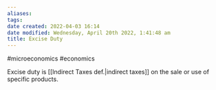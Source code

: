 ```yaml
---
aliases: 
tags: 
date created: 2022-04-03 16:14
date modified: Wednesday, April 20th 2022, 1:41:48 am
title: Excise Duty
---
```


#microeconomics #economics

Excise duty is [[Indirect Taxes def.|indirect taxes]] on the sale or use of specific products.
